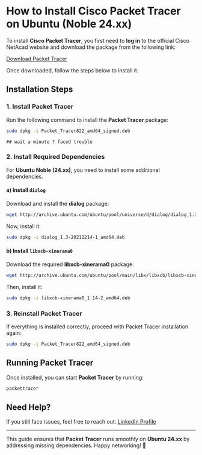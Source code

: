 # How to Install Cisco Packet Tracer on Ubuntu (Noble 24.xx)

To install **Cisco Packet Tracer**, you first need to **log in** to the official Cisco NetAcad website and download the package from the following link:

[Download Packet Tracer](https://www.netacad.com/courses/getting-started-cisco-packet-tracer?courseLang=en-US)

Once downloaded, follow the steps below to install it.

## Installation Steps

### 1. Install Packet Tracer
Run the following command to install the **Packet Tracer** package:

```bash
sudo dpkg -i Packet_Tracer822_amd64_signed.deb
```
    ## wait a minute ? faced trouble 

### 2. Install Required Dependencies
For **Ubuntu Noble (24.xx)**, you need to install some additional dependencies.

#### a) Install `dialog`
Download and install the **dialog** package:

```bash
wget http://archive.ubuntu.com/ubuntu/pool/universe/d/dialog/dialog_1.3-20211214-1_amd64.deb
```

Now, install it:

```bash
sudo dpkg -i dialog_1.3-20211214-1_amd64.deb
```

#### b) Install `libxcb-xinerama0`
Download the required **libxcb-xinerama0** package:

```bash
wget http://archive.ubuntu.com/ubuntu/pool/main/libx/libxcb/libxcb-xinerama0_1.14-2_amd64.deb
```

Then, install it:

```bash
sudo dpkg -i libxcb-xinerama0_1.14-2_amd64.deb
```

### 3. Reinstall Packet Tracer
If everything is installed correctly, proceed with Packet Tracer installation again:

```bash
sudo dpkg -i Packet_Tracer822_amd64_signed.deb
```

## Running Packet Tracer
Once installed, you can start **Packet Tracer** by running:

```bash
packettracer
```

## Need Help?
If you still face issues, feel free to reach out:
[LinkedIn Profile](https://www.linkedin.com/in/kabya/)

---
This guide ensures that **Packet Tracer** runs smoothly on **Ubuntu 24.xx** by addressing missing dependencies. Happy networking! 🚀

